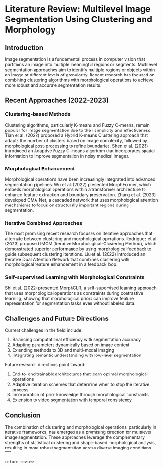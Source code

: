 # Literature Review: Multilevel Image Segmentation Using Clustering and Morphology

## Introduction

Image segmentation is a fundamental process in computer vision that partitions an image into multiple meaningful regions or segments. Multilevel segmentation approaches aim to identify multiple regions or objects within an image at different levels of granularity. Recent research has focused on combining clustering algorithms with morphological operations to achieve more robust and accurate segmentation results.

## Recent Approaches (2022-2023)

### Clustering-based Methods

Clustering algorithms, particularly K-means and Fuzzy C-means, remain popular for image segmentation due to their simplicity and effectiveness. Tian et al. (2022) proposed a Hybrid K-means Clustering approach that adapts the number of clusters based on image complexity, followed by morphological post-processing to refine boundaries. Shen et al. (2023) introduced an Adaptive Fuzzy C-means algorithm that incorporates spatial information to improve segmentation in noisy medical images.

### Morphological Enhancement

Morphological operations have been increasingly integrated into advanced segmentation pipelines. Wu et al. (2022) presented MorphFormer, which embeds morphological operations within a transformer architecture to enhance feature extraction and boundary preservation. Zhang et al. (2023) developed CMA-Net, a cascaded network that uses morphological attention mechanisms to focus on structurally important regions during segmentation.

### Iterative Combined Approaches

The most promising recent research focuses on iterative approaches that alternate between clustering and morphological operations. Rodriguez et al. (2023) proposed IMCM (Iterative Morphological-Clustering Method), which demonstrated superior performance by using morphological feedback to guide subsequent clustering iterations. Liu et al. (2022) introduced an Iterative Dual Attention Network that combines clustering with morphological feature enhancement in a feedback loop.

### Self-supervised Learning with Morphological Constraints

Shi et al. (2022) presented MorphCLR, a self-supervised learning approach that uses morphological operations as constraints during contrastive learning, showing that morphological priors can improve feature representation for segmentation tasks even without labeled data.

## Challenges and Future Directions

Current challenges in the field include:

1. Balancing computational efficiency with segmentation accuracy
2. Adapting parameters dynamically based on image content
3. Extending methods to 3D and multi-modal imaging
4. Integrating semantic understanding with low-level segmentation

Future research directions point toward:

1. End-to-end trainable architectures that learn optimal morphological operations
2. Adaptive iteration schemes that determine when to stop the iterative process
3. Incorporation of prior knowledge through morphological constraints
4. Extension to video segmentation with temporal consistency

## Conclusion

The combination of clustering and morphological operations, particularly in iterative frameworks, has emerged as a promising direction for multilevel image segmentation. These approaches leverage the complementary strengths of statistical clustering and shape-based morphological analysis, resulting in more robust segmentation across diverse imaging conditions.
    """
    
    return review
